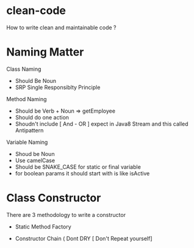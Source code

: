 # clean-code
How to write clean and maintainable code ?

# Naming Matter
 Class Naming
 
 - Should Be Noun
 - SRP Single Responsiblty Principle 
 
 Method Naming
 - Should be Verb + Noun => getEmployee
 - Should do one action 
 - Shoudn't include [ And - OR ] expect in Java8 Stream and this called Antipattern
 
 Variable Naming
 - Shoud be Noun 
 - Use camelCase
 - Should be SNAKE_CASE for static or final variable
 - for boolean params it should start with is like isActive

# Class Constructor 
There are 3 methodology to write a constructor
- Static Method Factory

- Constructor Chain ( Dont DRY [ Don't Repeat yourself]


